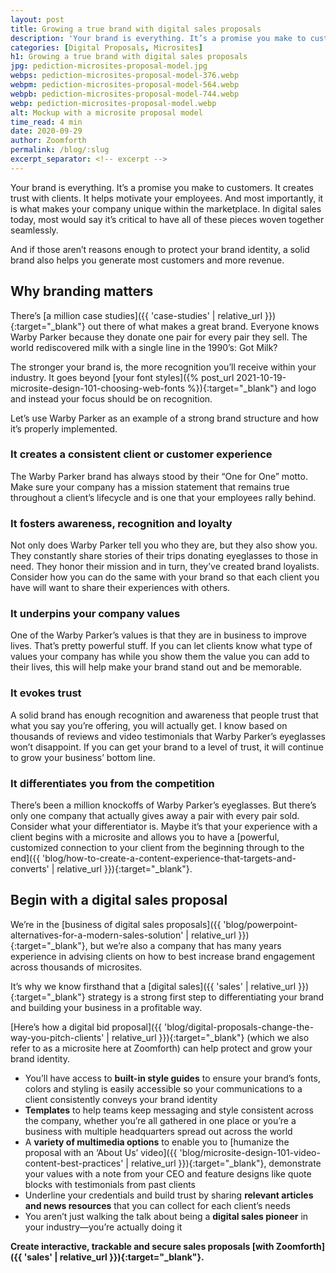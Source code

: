 ```yaml
---
layout: post
title: Growing a true brand with digital sales proposals
description: 'Your brand is everything. It’s a promise you make to customers. It creates trust with clients. It helps motivate your employees.'
categories: [Digital Proposals, Microsites]
h1: Growing a true brand with digital sales proposals
jpg: pediction-microsites-proposal-model.jpg
webps: pediction-microsites-proposal-model-376.webp
webpm: pediction-microsites-proposal-model-564.webp
webpb: pediction-microsites-proposal-model-744.webp
webp: pediction-microsites-proposal-model.webp
alt: Mockup with a microsite proposal model
time_read: 4 min
date: 2020-09-29
author: Zoomforth
permalink: /blog/:slug
excerpt_separator: <!-- excerpt -->
---
```

Your brand is everything. It’s a promise you make to customers. It creates trust with clients. It helps motivate your employees. And most importantly, it is what makes your company unique within the marketplace. In digital sales today, most would say it’s critical to have all of these pieces woven together seamlessly.
<!-- excerpt -->

And if those aren’t reasons enough to protect your brand identity, a solid brand also helps you generate most customers and more revenue.

## Why branding matters

There’s [a million case studies]({{ 'case-studies' | relative_url }}){:target="_blank"} out there of what makes a great brand. Everyone knows Warby Parker because they donate one pair for every pair they sell. The world rediscovered milk with a single line in the 1990’s: Got Milk?

The stronger your brand is, the more recognition you’ll receive within your industry. It goes beyond [your font styles]({% post_url 2021-10-19-microsite-design-101-choosing-web-fonts %}){:target="_blank"} and logo and instead your focus should be on recognition.

Let’s use Warby Parker as an example of a strong brand structure and how it’s properly implemented.

### It creates a consistent client or customer experience

The Warby Parker brand has always stood by their “One for One” motto. Make sure your company has a mission statement that remains true throughout a client’s lifecycle and is one that your employees rally behind.

### It fosters awareness, recognition and loyalty

Not only does Warby Parker tell you who they are, but they also show you. They constantly share stories of their trips donating eyeglasses to those in need. They honor their mission and in turn, they’ve created brand loyalists. Consider how you can do the same with your brand so that each client you have will want to share their experiences with others.

### It underpins your company values

One of the Warby Parker’s values is that they are in business to improve lives. That’s pretty powerful stuff. If you can let clients know what type of values your company has while you show them the value you can add to their lives, this will help make your brand stand out and be memorable.

### It evokes trust

A solid brand has enough recognition and awareness that people trust that what you say you’re offering, you will actually get. I know based on thousands of reviews and video testimonials that Warby Parker’s eyeglasses won’t disappoint. If you can get your brand to a level of trust, it will continue to grow your business’ bottom line.

### It differentiates you from the competition

There’s been a million knockoffs of Warby Parker’s eyeglasses. But there’s only one company that actually gives away a pair with every pair sold. Consider what your differentiator is. Maybe it’s that your experience with a client begins with a microsite and allows you to have a [powerful, customized connection to your client from the beginning through to the end]({{ 'blog/how-to-create-a-content-experience-that-targets-and-converts' | relative_url }}){:target="_blank"}.

## Begin with a digital sales proposal

We’re in the [business of digital sales proposals]({{ 'blog/powerpoint-alternatives-for-a-modern-sales-solution' | relative_url }}){:target="_blank"}, but we’re also a company that has many years experience in advising clients on how to best increase brand engagement across thousands of microsites.

It’s why we know firsthand that a [digital sales]({{ 'sales' | relative_url }}){:target="_blank"} strategy is a strong first step to differentiating your brand and building your business in a profitable way.

[Here’s how a digital bid proposal]({{ 'blog/digital-proposals-change-the-way-you-pitch-clients' | relative_url }}){:target="_blank"} (which we also refer to as a microsite here at Zoomforth) can help protect and grow your brand identity.

* You’ll have access to **built-in style guides** to ensure your brand’s fonts, colors and styling is easily accessible so your communications to a client consistently conveys your brand identity
* **Templates** to help teams keep messaging and style consistent across the company, whether you’re all gathered in one place or you’re a business with multiple headquarters spread out across the world
* A **variety of multimedia options** to enable you to [humanize the proposal with an ‘About Us’ video]({{ 'blog/microsite-design-101-video-content-best-practices' | relative_url }}){:target="_blank"}, demonstrate your values with a note from your CEO and feature designs like quote blocks with testimonials from past clients
* Underline your credentials and build trust by sharing **relevant articles and news resources** that you can collect for each client’s needs
* You aren’t just walking the talk about being a **digital sales pioneer** in your industry—you’re actually doing it

**Create interactive, trackable and secure sales proposals [with Zoomforth]({{ 'sales' | relative_url }}){:target="_blank"}.**

